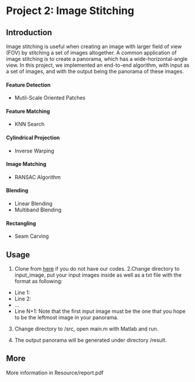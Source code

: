 # Project 2: Image Stitching

## Introduction
Image stitching is useful when creating an image with larger field of view (FOV) by stitching a set of images altogether. A common application of image stitching is to create a panorama, which has a wide-horizontal-angle view. In this project, we implemented an end-to-end algorithm, with input as a set of images, and with the output being the panorama of these images.

#### Feature Detection
- Mutil-Scale Oriented Patches 

#### Feature Matching 
- KNN Search

#### Cylindrical Projection
- Inverse Warping

#### Image Matching
- RANSAC Algorithm

#### Blending
- Linear Blending
- Multiband Blending

#### Rectangling
- Seam Carving

## Usage

1. Clone from [here](https://github.com/awinder0230/2017-Spring-Digital-Visual-Effect) if you do not have our codes.
2.Change directory to input_image, put your input images inside as well as a txt file with the format as following:
- Line 1: <number of input images>
- Line 2: <file name of first input image> <space> <focal length of this input image>
- …
- Line N+1: <file name of Nth input image> <space> <focal length of this input image>
Note that the first input image must be the one that you hope to be the leftmost image in your panorama.

3. Change directory to /src, open main.m with Matlab and run.

4. The output panorama will be generated under directory /result.

## More
More information in Resource/report.pdf

